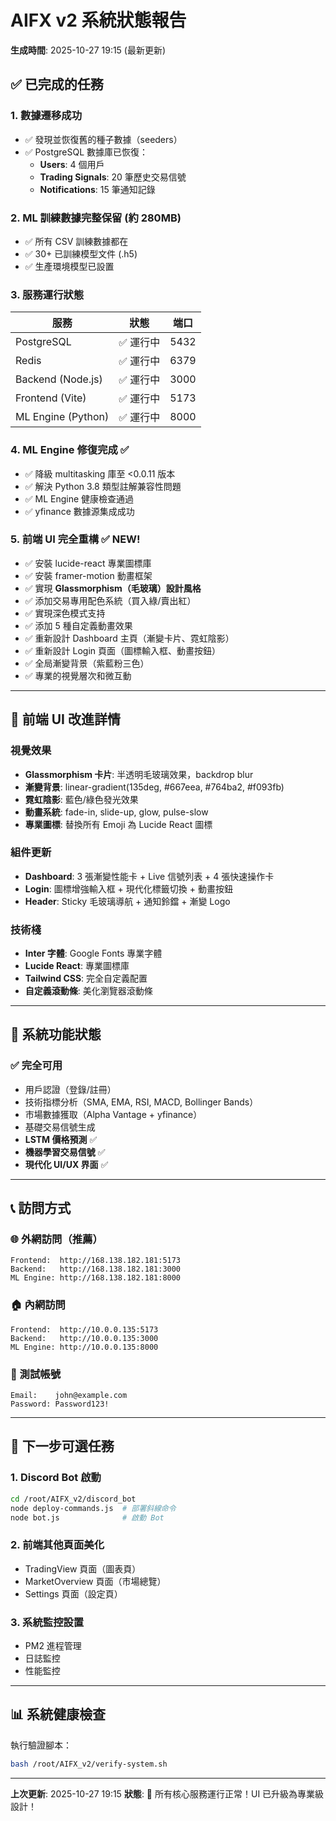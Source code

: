 # AIFX v2 系統狀態報告
**生成時間**: 2025-10-27 19:15 (最新更新)

## ✅ 已完成的任務

### 1. 數據遷移成功
- ✅ 發現並恢復舊的種子數據（seeders）
- ✅ PostgreSQL 數據庫已恢復：
  - **Users**: 4 個用戶
  - **Trading Signals**: 20 筆歷史交易信號
  - **Notifications**: 15 筆通知記錄

### 2. ML 訓練數據完整保留 (約 280MB)
- ✅ 所有 CSV 訓練數據都在
- ✅ 30+ 已訓練模型文件 (.h5)
- ✅ 生產環境模型已設置

### 3. 服務運行狀態

| 服務 | 狀態 | 端口 |
|------|------|------|
| PostgreSQL | ✅ 運行中 | 5432 |
| Redis | ✅ 運行中 | 6379 |
| Backend (Node.js) | ✅ 運行中 | 3000 |
| Frontend (Vite) | ✅ 運行中 | 5173 |
| ML Engine (Python) | ✅ 運行中 | 8000 |

### 4. ML Engine 修復完成 ✅
- ✅ 降級 multitasking 庫至 <0.0.11 版本
- ✅ 解決 Python 3.8 類型註解兼容性問題
- ✅ ML Engine 健康檢查通過
- ✅ yfinance 數據源集成成功

### 5. 前端 UI 完全重構 ✅ **NEW!**
- ✅ 安裝 lucide-react 專業圖標庫
- ✅ 安裝 framer-motion 動畫框架
- ✅ 實現 **Glassmorphism（毛玻璃）設計風格**
- ✅ 添加交易專用配色系統（買入綠/賣出紅）
- ✅ 實現深色模式支持
- ✅ 添加 5 種自定義動畫效果
- ✅ 重新設計 Dashboard 主頁（漸變卡片、霓虹陰影）
- ✅ 重新設計 Login 頁面（圖標輸入框、動畫按鈕）
- ✅ 全局漸變背景（紫藍粉三色）
- ✅ 專業的視覺層次和微互動

---

## 🎨 前端 UI 改進詳情

### 視覺效果
- **Glassmorphism 卡片**: 半透明毛玻璃效果，backdrop blur
- **漸變背景**: linear-gradient(135deg, #667eea, #764ba2, #f093fb)
- **霓虹陰影**: 藍色/綠色發光效果
- **動畫系統**: fade-in, slide-up, glow, pulse-slow
- **專業圖標**: 替換所有 Emoji 為 Lucide React 圖標

### 組件更新
- **Dashboard**: 3 張漸變性能卡 + Live 信號列表 + 4 張快速操作卡
- **Login**: 圖標增強輸入框 + 現代化標籤切換 + 動畫按鈕
- **Header**: Sticky 毛玻璃導航 + 通知鈴鐺 + 漸變 Logo

### 技術棧
- **Inter 字體**: Google Fonts 專業字體
- **Lucide React**: 專業圖標庫
- **Tailwind CSS**: 完全自定義配置
- **自定義滾動條**: 美化瀏覽器滾動條

---

## 📝 系統功能狀態

### ✅ 完全可用
- 用戶認證（登錄/註冊）
- 技術指標分析（SMA, EMA, RSI, MACD, Bollinger Bands）
- 市場數據獲取（Alpha Vantage + yfinance）
- 基礎交易信號生成
- **LSTM 價格預測** ✅
- **機器學習交易信號** ✅
- **現代化 UI/UX 界面** ✅

---

## 📞 訪問方式

### 🌐 外網訪問（推薦）
```
Frontend:  http://168.138.182.181:5173
Backend:   http://168.138.182.181:3000
ML Engine: http://168.138.182.181:8000
```

### 🏠 內網訪問
```
Frontend:  http://10.0.0.135:5173
Backend:   http://10.0.0.135:3000
ML Engine: http://10.0.0.135:8000
```

### 👤 測試帳號
```
Email:    john@example.com
Password: Password123!
```

---

## 🎯 下一步可選任務

### 1. Discord Bot 啟動
```bash
cd /root/AIFX_v2/discord_bot
node deploy-commands.js  # 部署斜線命令
node bot.js              # 啟動 Bot
```

### 2. 前端其他頁面美化
- TradingView 頁面（圖表頁）
- MarketOverview 頁面（市場總覽）
- Settings 頁面（設定頁）

### 3. 系統監控設置
- PM2 進程管理
- 日誌監控
- 性能監控

---

## 📊 系統健康檢查

執行驗證腳本：
```bash
bash /root/AIFX_v2/verify-system.sh
```

---

**上次更新**: 2025-10-27 19:15
**狀態**: 🎉 所有核心服務運行正常！UI 已升級為專業級設計！
